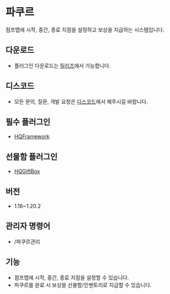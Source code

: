 # 파쿠르
점프맵에 시작, 중간, 종료 지점을 설정하고 보상을 지급하는 시스템입니다.

## 다운로드
* 플러그인 다운로드는 [릴리즈](https://github.com/HQService/HQParkour/releases)에서 가능합니다.

## 디스코드
* 모든 문의, 질문, 개발 요청은 [디스코드](https://discord.gg/hUkaca9ZQu)에서 해주시길 바랍니다.

## 필수 플러그인
*  [HQFramework](https://github.com/HQService/HQFramework)

## 선물함 플러그인
* [HQGiftBox](https://discord.com/channels/851306317557530646/1166845785313386537)

## 버전
* 1.18~1.20.2

## 관리자 명령어
* /파쿠르관리

## 기능
* 점프맵에 시작, 중간, 종료 지점을 설정할 수 있습니다.
* 파쿠르를 완료 시 보상을 선물함/인벤토리로 지급할 수 있습니다.
